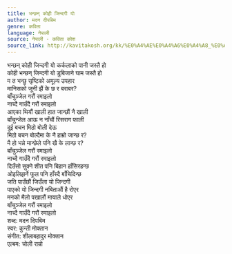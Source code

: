 ```yaml
---
title: भन्छन् कोही जिन्दगी यो
author: मदन दीपबिम
genre: कविता
language: नेपाली
source: नेपाली - कविता कोश
source_link: http://kavitakosh.org/kk/%E0%A4%AE%E0%A4%A6%E0%A4%A8_%E0%A4%A6%E0%A5%80%E0%A4%AA%E0%A4%AC%E0%A4%BF%E0%A4%AE
---
```


भन्छन् कोही जिन्दगी यो कर्कलाको पानी जस्तै हो  
कोही भन्छन् जिन्दगी यो डुबिजाने घाम जस्तै हो  
म त भन्छु सृष्टिको अमूल्य उपहार  
मानिसको जूनी झैं के छ र बराबर?  
बाँचुञ्जेल गरौं रमाइलो  
नाच्दै गाउँदै गरौं रमाइलो  
आएका थियौं खाली हात जान्छौं नै खाली  
बाँचुन्जेल आऊ न नाँचौं रिसराग फाली  
दुई बचन मिठो बोली देऊ  
मिठो बचन बोल्दैमा के नै हाम्रो जान्छ र?  
मै हो भन्ने मान्छेले पनि खै के लान्छ र?  
बाँचुञ्जेल गरौं रमाइलो  
नाच्दै गाउँदै गरौं रमाइलो  
दिउँसो सुक्ने शीत पनि बिहान हाँसिरहन्छ  
ओइलिझर्ने फूल पनि हाँस्दै बाँचिदिन्छ  
जति पाउँछौं जिउँला यो जिन्दगी  
पाएको यो जिन्दगी नबिताऔं है रोएर  
मनको मैलो पखालौं मायाले धोएर  
बाँचुञ्जेल गरौं रमाइलो  
नाच्दै गाउँदै गरौं रमाइलो  
शब्द: मदन दिपबिम  
स्वर: कुन्ती मोक्तान  
संगीत: शीलाबहादुर मोक्तान  
एल्बम: चोली राम्रो
